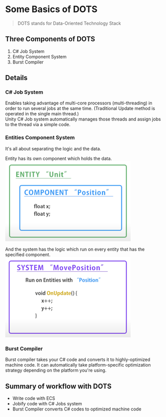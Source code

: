 # Some Basics of DOTS
> DOTS stands for Data-Oriented Technology Stack

## Three Components of DOTS
1. C# Job System
2. Entity Component System
3. Burst Compiler

## Details

### C# Job System
Enables taking advantage of multi-core processors (multi-threading) in order to run several jobs at the same time. (Traditional Update method is operated in the single main thread.) <br>
Unity C# Job system automatically manages those threads and assign jobs to the thread via a simple code.

### Entities Component System
It's all about separating the logic and the data. 

Entity has its own component which holds the data.<br>
<img src="../Images/DOTS_entity.png" width=400>

And the system has the logic which run on every entity that has the specified component.<br>
<img src="../Images/DOTS_system.png" width=400>

### Burst Compiler
Burst compiler takes your C# code and converts it to highly-optimized machine code. It can automatically take platform-specific optimization strategy depending on the platform you're using.

## Summary of workflow with DOTS
- Write code with ECS
- Jobify code with C# Jobs system
- Burst Compiler converts C# codes to optimized machine code